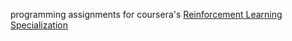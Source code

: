 programming assignments for coursera's [Reinforcement Learning Specialization](https://www.coursera.org/specializations/reinforcement-learning)
